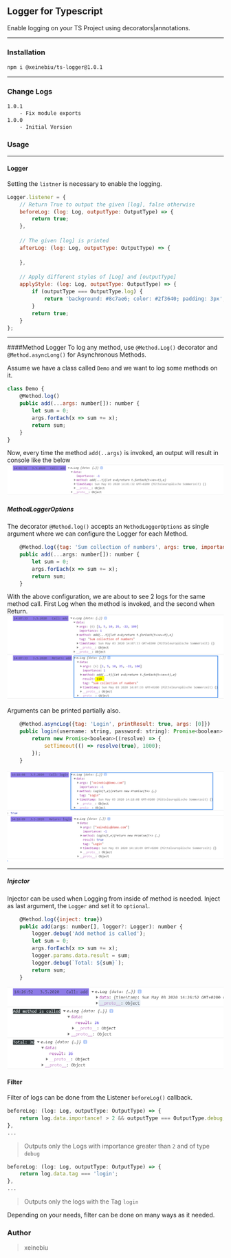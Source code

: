 ## Logger for Typescript
Enable logging on your TS Project using decorators|annotations.

---
### Installation
````bash
npm i @xeinebiu/ts-logger@1.0.1
````

---
### Change Logs
    1.0.1
        - Fix module exports
    1.0.0
        - Initial Version
        
### Usage

---
#### Logger
Setting the ``listner`` is necessary to enable the logging.
````javascript
Logger.listener = {
    // Return True to output the given [log], false otherwise
    beforeLog: (log: Log, outputType: OutputType) => {
        return true;
    },

    // The given [log] is printed
    afterLog: (log: Log, outputType: OutputType) => {

    },

    // Apply different styles of [Log] and [outputType]
    applyStyle: (log: Log, outputType: OutputType) => {
        if (outputType === OutputType.log) {
            return 'background: #8c7ae6; color: #2f3640; padding: 3px';
        }
        return true;
    }
};
````

---
####Method Logger
To log any method, use ``@Method.Log()`` decorator and `@Method.asyncLong()` for Asynchronous Methods.

Assume we have a class called ``Demo`` and we want to log some methods on it.
````javascript
class Demo {
    @Method.log()
    public add(...args: number[]): number {
        let sum = 0;
        args.forEach(x => sum += x);
        return sum;
    }
}
````
Now, every time the method ``add(..args)`` is invoked, an output will result in console like the below
![](docs/1.PNG)

##### MethodLoggerOptions
The decorator ``@Method.log()`` accepts an `MethodLoggerOptions` as single argument where we can configure the Logger for each Method.

````javascript
    @Method.log({tag: 'Sum collection of numbers', args: true, importance: 1, printResult: true})
    public add(...args: number[]): number {
        let sum = 0;
        args.forEach(x => sum += x);
        return sum;
    }
````
With the above configuration, we are about to see 2 logs for the same method call.
First Log when the method is invoked, and the second when Return.
![](docs/2.PNG)

Arguments can be printed partially also.
````javascript
    @Method.asyncLog({tag: 'Login', printResult: true, args: [0]})
    public login(username: string, password: string): Promise<boolean> {
        return new Promise<boolean>((resolve) => {
            setTimeout(() => resolve(true), 1000);
        });
    }
````
![](docs/3.PNG)

---
##### Injector
Injector can be used when Logging from inside of method is needed.
Inject as last argument, the ``Logger`` and set it to `optional`.
````javascript
    @Method.log({inject: true})
    public add(args: number[], logger?: Logger): number {
        logger.debug('Add method is called');
        let sum = 0;
        args.forEach(x => sum += x);
        logger.params.data.result = sum;
        logger.debug(`Total: ${sum}`);
        return sum;
    }
````
![](docs/4.PNG)

#### Filter
Filter of logs can be done from the Listener ``beforeLog()`` callback.
````javascript
beforeLog: (log: Log, outputType: OutputType) => {
    return log.data.importance! > 2 && outputType === OutputType.debug;
},
...
````
> Outputs only the Logs with importance greater than ``2`` and of type `debug`

````javascript
beforeLog: (log: Log, outputType: OutputType) => {
    return log.data.tag === 'login';
},
...
````
> Outputs only the logs with the Tag `login`

Depending on your needs, filter can be done on many ways as it needed.

### Author
> xeinebiu
